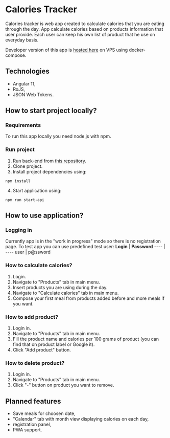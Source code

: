 # Calories Tracker

Calories tracker is web app created to calculate calories that you are eating through the day. App calculate calories based on products information that user provide. Each user can keep his own list of product that he use on everyday basis.

Developer version of this app is [hosted here](https://patrykmusial.pl/) on VPS using docker-compose.

## Technologies

- Angular 11,
- RxJS,
- JSON Web Tokens.

## How to start project locally?

### Requirements

To run this app locally you need node.js with npm.

### Run project

1. Run back-end from [this repository](https://github.com/musialpatryk/calories-tracker-api).
1. Clone project.
1. Install project dependencies using:

```
npm install
```

4. Start application using:

```
npm run start-api
```

## How to use application?

### Logging in

Currently app is in the "work in progress" mode so there is no registration page. To test app you can use predefined test user:
**Login** | **Password**
---- | ----
user | p@ssword

### How to calculate calories?

1. Login.
1. Navigate to "Products" tab in main menu.
1. Insert products you are using during the day.
1. Navigate to "Calculate calories" tab in main menu.
1. Compose your first meal from products added before and more meals if you want.

### How to add product?

1. Login in.
1. Navigate to "Products" tab in main menu.
1. Fill the product name and calories per 100 grams of product (you can find that on product label or Google it).
1. Click "Add product" button.

### How to delete product?

1. Login in.
1. Navigate to "Products" tab in main menu.
1. Click "-" button on product you want to remove.

## Planned features

- Save meals for choosen date,
- "Calendar" tab with month view displaying calories on each day,
- registration panel,
- PWA support.

